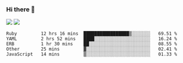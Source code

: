 ### Hi there 👋

<!--
**sasharevzin/sasharevzin** is a ✨ _special_ ✨ repository because its `README.md` (this file) appears on your GitHub profile.

Here are some ideas to get you started:

- 🔭 I’m currently working on ...
- 🌱 I’m currently learning ...
- 👯 I’m looking to collaborate on ...
- 🤔 I’m looking for help with ...
- 💬 Ask me about ...
- 📫 How to reach me: ...
- 😄 Pronouns: ...
- ⚡ Fun fact: ...
-->

![](https://yusufozturk.vercel.app/api?username=sasharevzin&hide_title=true&include_all_commits=true&count_private=true&show_icons=true) ![](https://yusufozturk.vercel.app/api/top-langs/?username=sasharevzin&layout=compact&langs_count=10&hide=apacheconf,coffeescript)

<!--START_SECTION:waka-->
```text
Ruby         12 hrs 16 mins  █████████████████▒░░░░░░░   69.51 % 
YAML         2 hrs 52 mins   ████░░░░░░░░░░░░░░░░░░░░░   16.24 % 
ERB          1 hr 30 mins    ██░░░░░░░░░░░░░░░░░░░░░░░   08.55 % 
Other        25 mins         ▓░░░░░░░░░░░░░░░░░░░░░░░░   02.41 % 
JavaScript   14 mins         ▒░░░░░░░░░░░░░░░░░░░░░░░░   01.33 % 
```
<!--END_SECTION:waka-->
